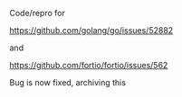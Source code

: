 
Code/repro for

https://github.com/golang/go/issues/52882

and

https://github.com/fortio/fortio/issues/562


Bug is now fixed, archiving this
